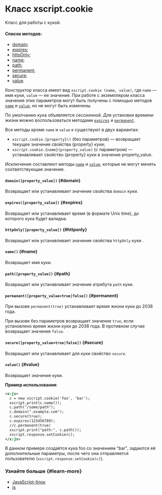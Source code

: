 # Класс xscript.cookie

Класс для работы с кукой.

#### Список методов: 

- [domain](block-js-xscript-cookie-methods.md#domain);
- [expires](block-js-xscript-cookie-methods.md#expires);
- [httpOnly](block-js-xscript-cookie-methods.md#httponly);
- [name](block-js-xscript-cookie-methods.md#name);
- [path](block-js-xscript-cookie-methods.md#path);
- [permanent](block-js-xscript-cookie-methods.md#permanent);
- [secure](block-js-xscript-cookie-methods.md#secure);
- [value](block-js-xscript-cookie-methods.md#value).

Конструктор класса имеет вид `xscript.cookie (name, value)`, где `name` — имя куки, `value` — ее значение. При работе с экземпляром класса значения этих параметров могут быть получены с помощью методов [`name`](block-js-xscript-cookie-methods.md#name) и [`value`](block-js-xscript-cookie-methods.md#value), но не могут быть изменены.

По умолчанию кука объявляется сессионной. Для установки времени жизни можно воспользоваться методами [`expires`](block-js-xscript-cookie-methods.md#expires) и [`permanent`](block-js-xscript-cookie-methods.md#permanent).

Все методы кроме `name` и `value` к существуют в двух вариантах:
 
 
- `xscript.cookie.{property}()` (без параметров) — возвращает текущее значение свойства {property} куки;
- `xscript.cookie.{name}(property_value)` (с параметром) — устанавливает свойство {property} куки в значение property_value.

Исключение составляют методы [`name`](block-js-xscript-cookie-methods.md#name) и [`value`](block-js-xscript-cookie-methods.md#value), которые не могут менять соответствующие значения.

#### `domain([property_value])` {#domain}

Возвращает или устанавливает значение свойства `domain` куки.

#### `expires([property_value])` {#expires}

Возвращает или устанавливает время (в формате Unix time), до которого кука будет валидна.

#### `httpOnly([property_value])` {#httponly}

Возвращает или устанавливает значение свойства `httpOnly` куки .

#### `name()` {#name}

Возвращает имя куки.

#### `path([property_value])` {#path}

Возвращает или устанавливает значение атрибута `path` куки.

#### `permanent([property_value=true|false])` {#permanent}

При вызове `permanent(true)` устанавливает время жизни куки до 2038 года.

При вызове без параметров возвращает значение `true`, если установлено время жизни куки до 2038 года. В противном случае возвращает значение `false`.

#### `secure([property_value=true|false])` {#secure}

Возвращает или устанавливает для куки свойство `secure`.

#### `value()` {#value}
Возвращает значение куки.

**Пример использования**:

```xml
<x:js>
  c = new xscript.cookie('foo', 'bar');
  xscript.print(c.name());
  c.path("/some/path");
  c.domain(".example.com");
  c.secure(true);
  c.expires(123456789);
  //c.permanent(true)
  xscript.print("path:", c.path());
  xscript.response.setCookie(c);
</x:js>
```

В данном примере создаётся кука foo со значением <q>bar</q>, задаются её дополнительные параметры, после чего она отправляется пользователю (`xscript.response.setCookie(c)`).

### Узнайте больше {#learn-more}
* [JavaScript-блок](../concepts/block-js-ov.md)
* [js](../reference/js.md)